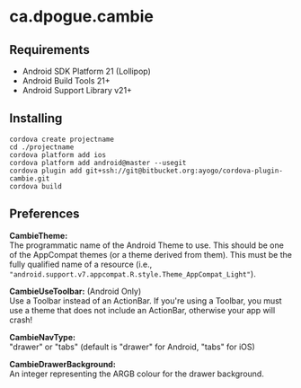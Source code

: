 # ca.dpogue.cambie

## Requirements
* Android SDK Platform 21 (Lollipop)
* Android Build Tools 21+
* Android Support Library v21+

## Installing

```
cordova create projectname
cd ./projectname
cordova platform add ios
cordova platform add android@master --usegit
cordova plugin add git+ssh://git@bitbucket.org:ayogo/cordova-plugin-cambie.git
cordova build
```

## Preferences

**CambieTheme:**  
The programmatic name of the Android Theme to use. This should be one of the
AppCompat themes (or a theme derived from them).
This must be the fully qualified name of a resource (i.e.,
`"android.support.v7.appcompat.R.style.Theme_AppCompat_Light"`).

**CambieUseToolbar:** (Android Only)  
Use a Toolbar instead of an ActionBar. If you're using a Toolbar, you must use
a theme that does not include an ActionBar, otherwise your app will crash!

**CambieNavType:**  
"drawer" or "tabs" (default is "drawer" for Android, "tabs" for iOS)

**CambieDrawerBackground:**  
An integer representing the ARGB colour for the drawer background.
